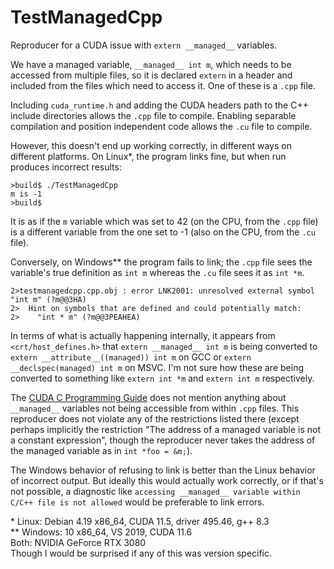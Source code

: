# TestManagedCpp

Reproducer for a CUDA issue with `extern __managed__` variables.

We have a managed variable, `__managed__ int m`, which needs to be accessed from
multiple files, so it is declared `extern` in a header and included from the
files which need to access it. One of these is a `.cpp` file.

Including `cuda_runtime.h` and adding the CUDA headers path to the C++ include
directories allows the `.cpp` file to compile. Enabling separable compilation
and position independent code allows the `.cu` file to compile.

However, this doesn't end up working correctly, in different ways on different
platforms. On Linux*, the program links fine, but when run produces incorrect
results:
```
>build$ ./TestManagedCpp 
m is -1
>build$ 
```
It is as if the `m` variable which was set to 42 (on the CPU, from the `.cpp`
file) is a different variable from the one set to -1 (also on the CPU, from the
`.cu` file).

Conversely, on Windows** the program fails to link; the `.cpp` file sees the
variable's true definition as `int m` whereas the `.cu` file sees it as `int
*m`.
```
2>testmanagedcpp.cpp.obj : error LNK2001: unresolved external symbol "int m" (?m@@3HA)
2>  Hint on symbols that are defined and could potentially match:
2>    "int * m" (?m@@3PEAHEA)
```

In terms of what is actually happening internally, it appears from
`<crt/host_defines.h>` that `extern __managed__ int m` is being converted to
`extern __attribute__((managed)) int m` on GCC or
`extern __declspec(managed) int m` on MSVC. I'm not sure how these are being
converted to something like `extern int *m` and `extern int m` respectively.

The [CUDA C Programming Guide](https://docs.nvidia.com/cuda/cuda-c-programming-guide/index.html#managed-specifier)
does not mention anything about `__managed__` variables not being accessible
from within `.cpp` files. This reproducer does not violate any of the
restrictions listed there (except perhaps implicitly the restriction "The
address of a managed variable is not a constant expression", though the
reproducer never takes the address of the managed variable as in `int *foo = &m;`).

The Windows behavior of refusing to link is better than the Linux behavior of
incorrect output. But ideally this would actually work correctly, or if that's
not possible, a diagnostic like `accessing __managed__ variable within C/C++
file is not allowed` would be preferable to link errors.

\* Linux: Debian 4.19 x86_64, CUDA 11.5, driver 495.46, g++ 8.3 \
\*\* Windows: 10 x86_64, VS 2019, CUDA 11.6 \
Both: NVIDIA GeForce RTX 3080 \
Though I would be surprised if any of this was version specific.
